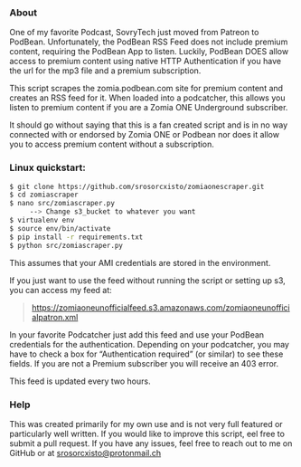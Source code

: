 ### About
One of my favorite Podcast, SovryTech just moved from Patreon to PodBean. Unfortunately, the PodBean RSS Feed does not 
include premium content, requiring the PodBean App to listen. Luckily, PodBean DOES allow access to premium content
using native HTTP Authentication if you have the url for the mp3 file and a premium subscription.

This script scrapes the zomia.podbean.com site for premium content and creates an RSS feed for it. When loaded into a 
podcatcher, this allows you listen to premium content if you are a Zomia ONE Underground subscriber.

It should go without saying that this is a fan created script and is in no way connected with or endorsed by Zomia ONE
or Podbean nor does it allow you to access premium content without a subscription.

### Linux quickstart:
```bash
$ git clone https://github.com/srosorcxisto/zomiaonescraper.git
$ cd zomiascraper
$ nano src/zomiascraper.py 
     --> Change s3_bucket to whatever you want 
$ virtualenv env
$ source env/bin/activate
$ pip install -r requirements.txt
$ python src/zomiascraper.py

```

This assumes that your AMI credentials are stored in the environment. 

If you just want to use the feed without running the script or setting up s3, you can
 access my feed at:

> https://zomiaoneunofficialfeed.s3.amazonaws.com/zomiaoneunofficialpatron.xml

In your favorite Podcatcher just add this feed and use your PodBean credentials
for the authentication. Depending on your podcatcher, you may have to check a box for 
“Authentication required” (or similar) to see these fields. If you are not a Premium 
subscriber you will receive an 403 error.

This feed is updated every two hours.

### Help

This was created primarily for my own use and is not very full featured or particularly well written. If you would like to improve this script,  eel free to submit a pull request. If you have any issues, feel free to reach out to me on GitHub or at
srosorcxisto@protonmail.ch
